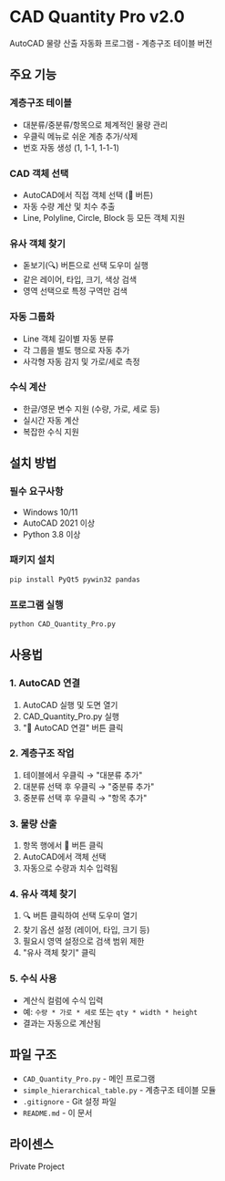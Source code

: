 # CAD Quantity Pro v2.0

AutoCAD 물량 산출 자동화 프로그램 - 계층구조 테이블 버전

## 주요 기능

### 계층구조 테이블
- 대분류/중분류/항목으로 체계적인 물량 관리
- 우클릭 메뉴로 쉬운 계층 추가/삭제
- 번호 자동 생성 (1, 1-1, 1-1-1)

### CAD 객체 선택
- AutoCAD에서 직접 객체 선택 (🎯 버튼)
- 자동 수량 계산 및 치수 추출
- Line, Polyline, Circle, Block 등 모든 객체 지원

### 유사 객체 찾기
- 돋보기(🔍) 버튼으로 선택 도우미 실행
- 같은 레이어, 타입, 크기, 색상 검색
- 영역 선택으로 특정 구역만 검색

### 자동 그룹화
- Line 객체 길이별 자동 분류
- 각 그룹을 별도 행으로 자동 추가
- 사각형 자동 감지 및 가로/세로 측정

### 수식 계산
- 한글/영문 변수 지원 (수량, 가로, 세로 등)
- 실시간 자동 계산
- 복잡한 수식 지원

## 설치 방법

### 필수 요구사항
- Windows 10/11
- AutoCAD 2021 이상
- Python 3.8 이상

### 패키지 설치
```bash
pip install PyQt5 pywin32 pandas
```

### 프로그램 실행
```bash
python CAD_Quantity_Pro.py
```

## 사용법

### 1. AutoCAD 연결
1. AutoCAD 실행 및 도면 열기
2. CAD_Quantity_Pro.py 실행
3. "🔗 AutoCAD 연결" 버튼 클릭

### 2. 계층구조 작업
1. 테이블에서 우클릭 → "대분류 추가"
2. 대분류 선택 후 우클릭 → "중분류 추가"
3. 중분류 선택 후 우클릭 → "항목 추가"

### 3. 물량 산출
1. 항목 행에서 🎯 버튼 클릭
2. AutoCAD에서 객체 선택
3. 자동으로 수량과 치수 입력됨

### 4. 유사 객체 찾기
1. 🔍 버튼 클릭하여 선택 도우미 열기
2. 찾기 옵션 설정 (레이어, 타입, 크기 등)
3. 필요시 영역 설정으로 검색 범위 제한
4. "유사 객체 찾기" 클릭

### 5. 수식 사용
- 계산식 컬럼에 수식 입력
- 예: `수량 * 가로 * 세로` 또는 `qty * width * height`
- 결과는 자동으로 계산됨

## 파일 구조

- `CAD_Quantity_Pro.py` - 메인 프로그램
- `simple_hierarchical_table.py` - 계층구조 테이블 모듈
- `.gitignore` - Git 설정 파일
- `README.md` - 이 문서

## 라이센스

Private Project